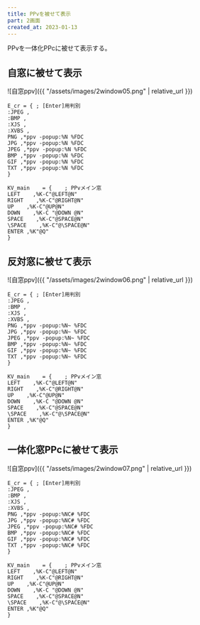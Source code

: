```yaml
---
title: PPvを被せて表示
part: 2画面
created_at: 2023-01-13
---
```


PPvを一体化PPcに被せて表示する。

## 自窓に被せて表示

![自窓ppv]({{ "/assets/images/2window05.png" | relative_url }})

```text
E_cr = { ; [Enter]用判別
:JPEG ,
:BMP ,
:XJS ,
:XVBS ,
PNG ,*ppv -popup:%N %FDC
JPG ,*ppv -popup:%N %FDC
JPEG ,*ppv -popup:%N %FDC
BMP ,*ppv -popup:%N %FDC
GIF ,*ppv -popup:%N %FDC
TXT ,*ppv -popup:%N %FDC
}

KV_main    = {    ; PPvメイン窓
LEFT    ,%K-C"@LEFT@N"
RIGHT    ,%K-C"@RIGHT@N"
UP    ,%K-C"@UP@N"
DOWN    ,%K-C "@DOWN @N"
SPACE    ,%K-C"@SPACE@N"
\SPACE    ,%K-C"@\SPACE@N"
ENTER ,%K"@Q"
}
```

## 反対窓に被せて表示

![自窓ppv]({{ "/assets/images/2window06.png" | relative_url }})

```text
E_cr = { ; [Enter]用判別
:JPEG ,
:BMP ,
:XJS ,
:XVBS ,
PNG ,*ppv -popup:%N~ %FDC
JPG ,*ppv -popup:%N~ %FDC
JPEG ,*ppv -popup:%N~ %FDC
BMP ,*ppv -popup:%N~ %FDC
GIF ,*ppv -popup:%N~ %FDC
TXT ,*ppv -popup:%N~ %FDC
}

KV_main    = {    ; PPvメイン窓
LEFT    ,%K-C"@LEFT@N"
RIGHT    ,%K-C"@RIGHT@N"
UP    ,%K-C"@UP@N"
DOWN    ,%K-C "@DOWN @N"
SPACE    ,%K-C"@SPACE@N"
\SPACE    ,%K-C"@\SPACE@N"
ENTER ,%K"@Q"
}
```

## 一体化窓PPcに被せて表示

![自窓ppv]({{ "/assets/images/2window07.png" | relative_url }})

```text
E_cr = { ; [Enter]用判別
:JPEG ,
:BMP ,
:XJS ,
:XVBS ,
PNG ,*ppv -popup:%NC# %FDC
JPG ,*ppv -popup:%NC# %FDC
JPEG ,*ppv -popup:%NC# %FDC
BMP ,*ppv -popup:%NC# %FDC
GIF ,*ppv -popup:%NC# %FDC
TXT ,*ppv -popup:%NC# %FDC
}

KV_main    = {    ; PPvメイン窓
LEFT    ,%K-C"@LEFT@N"
RIGHT    ,%K-C"@RIGHT@N"
UP    ,%K-C"@UP@N"
DOWN    ,%K-C "@DOWN @N"
SPACE    ,%K-C"@SPACE@N"
\SPACE    ,%K-C"@\SPACE@N"
ENTER ,%K"@Q"
}
```
